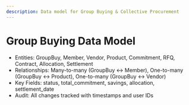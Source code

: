 ```yaml
---
description: Data model for Group Buying & Collective Procurement
---
```


# Group Buying Data Model
- Entities: GroupBuy, Member, Vendor, Product, Commitment, RFQ, Contract, Allocation, Settlement
- Relationships: Many-to-many (GroupBuy <-> Member), One-to-many (GroupBuy <-> Product), One-to-many (GroupBuy <-> Vendor)
- Key Fields: status, total_commitment, savings, allocation, settlement_date
- Audit: All changes tracked with timestamps and user IDs
